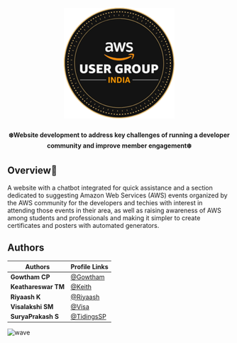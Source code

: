 <h1 align="center">
  <br>
  <img src="https://github.com/Team-Prorillons/AWS-Support/blob/main/Images-SS/aws_usergrp.png" height="250px">
  <br>
</h1>

<h4 align="center">❄️Website development to address key challenges of running a developer community and improve member engagement❄️</h4>


## Overview📑
  A website with a chatbot integrated for quick assistance and a section dedicated to suggesting Amazon Web Services (AWS) events organized by the AWS community for the developers and techies with interest in attending those events in their area, as well as raising awareness of AWS among students and professionals and making it simpler to create certificates and posters with automated generators.
  


## Authors
| Authors | Profile Links                                 | 
| ------------ | --------------------------------------------- |
| **Gowtham CP** | [@Gowtham](https://www.linkedin.com/in/gowtham-cp-61a5381a5/) |
| **Keathareswar TM** | [@Keith](https://www.linkedin.com/in/keathareswar-t-m-604803211) |
| **Riyaash K** | [@Riyaash](https://www.linkedin.com/in/riyaash-k-287717201) |
| **Visalakshi SM** | [@Visa](https://www.linkedin.com/in/visalakshi-sm-78250a1bb) |
| **SuryaPrakash S** | [@TidingsSP](https://www.linkedin.com/in/surya-prakash-4704aa213) |



![wave](http://cdn.thekrishna.in/img/common/border.png)

